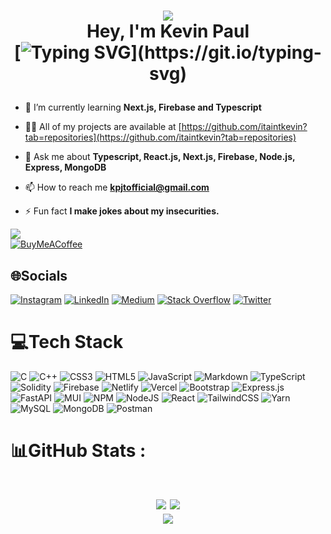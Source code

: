 <h1 align=center>
  
![](https://quotes-github-readme.vercel.app/api?type=horizontal&theme=catppuccin)<br/>
Hey, I'm Kevin Paul <br/>
[![Typing SVG](https://readme-typing-svg.herokuapp.com?font=Montserrat&color=%239333F7&vCenter=true&lines=A+Zealous+Web+Developer+and+Learner+!;)](https://git.io/typing-svg)

</h1>

- 🌱 I’m currently learning **Next.js, Firebase and Typescript**

- 👨‍💻 All of my projects are available at [https://github.com/itaintkevin?tab=repositories](https://github.com/itaintkevin?tab=repositories)

- 💬 Ask me about **Typescript, React.js, Next.js, Firebase, Node.js, Express, MongoDB**

- 📫 How to reach me **kpjtofficial@gmail.com**

- ⚡ Fun fact **I make jokes about my insecurities.**

[![](https://visitcount.itsvg.in/api?id=itaintkevin&icon=6&color=6)](https://visitcount.itsvg.in)<br/>
[![BuyMeACoffee](https://img.shields.io/badge/Buy%20Me%20a%20Coffee-ffdd00?style=for-the-badge&logo=buy-me-a-coffee&logoColor=black)](https://buymeacoffee.com/itaintkevin) 

## 🌐Socials
[![Instagram](https://img.shields.io/badge/Instagram-%23E4405F.svg?logo=Instagram&logoColor=white)](https://instagram.com/it_aint_kevin) [![LinkedIn](https://img.shields.io/badge/LinkedIn-%230077B5.svg?logo=linkedin&logoColor=white)](https://linkedin.com/in/itaintkevin) [![Medium](https://img.shields.io/badge/Medium-12100E?logo=medium&logoColor=white)](https://medium.com/@it_aint_kevin) [![Stack Overflow](https://img.shields.io/badge/-Stackoverflow-FE7A16?logo=stack-overflow&logoColor=white)](https://stackoverflow.com/users/19273802) [![Twitter](https://img.shields.io/badge/Twitter-%231DA1F2.svg?logo=Twitter&logoColor=white)](https://twitter.com/it_aint_kevin) 

# 💻Tech Stack
![C](https://img.shields.io/badge/c-%2300599C.svg?style=flat-square&logo=c&logoColor=white) ![C++](https://img.shields.io/badge/c++-%2300599C.svg?style=flat-square&logo=c%2B%2B&logoColor=white) ![CSS3](https://img.shields.io/badge/css3-%231572B6.svg?style=flat-square&logo=css3&logoColor=white) ![HTML5](https://img.shields.io/badge/html5-%23E34F26.svg?style=flat-square&logo=html5&logoColor=white) ![JavaScript](https://img.shields.io/badge/javascript-%23323330.svg?style=flat-square&logo=javascript&logoColor=%23F7DF1E) ![Markdown](https://img.shields.io/badge/markdown-%23000000.svg?style=flat-square&logo=markdown&logoColor=white) ![TypeScript](https://img.shields.io/badge/typescript-%23007ACC.svg?style=flat-square&logo=typescript&logoColor=white) ![Solidity](https://img.shields.io/badge/Solidity-%23363636.svg?style=flat-square&logo=solidity&logoColor=white) ![Firebase](https://img.shields.io/badge/firebase-%23039BE5.svg?style=flat-square&logo=firebase) ![Netlify](https://img.shields.io/badge/netlify-%23000000.svg?style=flat-square&logo=netlify&logoColor=#00C7B7) ![Vercel](https://img.shields.io/badge/vercel-%23000000.svg?style=flat-square&logo=vercel&logoColor=white) ![Bootstrap](https://img.shields.io/badge/bootstrap-%23563D7C.svg?style=flat-square&logo=bootstrap&logoColor=white) ![Express.js](https://img.shields.io/badge/express.js-%23404d59.svg?style=flat-square&logo=express&logoColor=%2361DAFB) ![FastAPI](https://img.shields.io/badge/FastAPI-005571?style=flat-square&logo=fastapi) ![MUI](https://img.shields.io/badge/MUI-%230081CB.svg?style=flat-square&logo=material-ui&logoColor=white) ![NPM](https://img.shields.io/badge/NPM-%23000000.svg?style=flat-square&logo=npm&logoColor=white) ![NodeJS](https://img.shields.io/badge/node.js-6DA55F?style=flat-square&logo=node.js&logoColor=white) ![React](https://img.shields.io/badge/react-%2320232a.svg?style=flat-square&logo=react&logoColor=%2361DAFB) ![TailwindCSS](https://img.shields.io/badge/tailwindcss-%2338B2AC.svg?style=flat-square&logo=tailwind-css&logoColor=white) ![Yarn](https://img.shields.io/badge/yarn-%232C8EBB.svg?style=flat-square&logo=yarn&logoColor=white) ![MySQL](https://img.shields.io/badge/mysql-%2300f.svg?style=flat-square&logo=mysql&logoColor=white) ![MongoDB](https://img.shields.io/badge/MongoDB-%234ea94b.svg?style=flat-square&logo=mongodb&logoColor=white) ![Postman](https://img.shields.io/badge/Postman-FF6C37?style=flat-square&logo=postman&logoColor=white)
# 📊GitHub Stats :
<h1 align=center>
  
  ![](https://github-readme-stats.vercel.app/api?username=itaintkevin&theme=midnight-purple&hide_border=true&include_all_commits=false&count_private=false)
  ![](https://github-readme-streak-stats.herokuapp.com/?user=itaintkevin&theme=midnight-purple&hide_border=true)<br/>
  ![](https://github-readme-stats.vercel.app/api/top-langs/?username=itaintkevin&theme=midnight-purple&hide_border=true&include_all_commits=false&count_private=false&layout=compact)

</h1>

